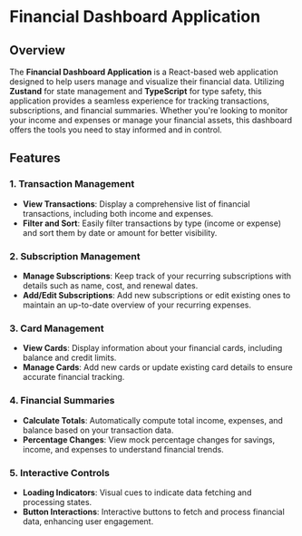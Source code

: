 # Financial Dashboard Application

## Overview

The **Financial Dashboard Application** is a React-based web application designed to help users manage and visualize their financial data. Utilizing **Zustand** for state management and **TypeScript** for type safety, this application provides a seamless experience for tracking transactions, subscriptions, and financial summaries. Whether you're looking to monitor your income and expenses or manage your financial assets, this dashboard offers the tools you need to stay informed and in control.

## Features

### 1. **Transaction Management**
- **View Transactions**: Display a comprehensive list of financial transactions, including both income and expenses.
- **Filter and Sort**: Easily filter transactions by type (income or expense) and sort them by date or amount for better visibility.

### 2. **Subscription Management**
- **Manage Subscriptions**: Keep track of your recurring subscriptions with details such as name, cost, and renewal dates.
- **Add/Edit Subscriptions**: Add new subscriptions or edit existing ones to maintain an up-to-date overview of your recurring expenses.

### 3. **Card Management**
- **View Cards**: Display information about your financial cards, including balance and credit limits.
- **Manage Cards**: Add new cards or update existing card details to ensure accurate financial tracking.

### 4. **Financial Summaries**
- **Calculate Totals**: Automatically compute total income, expenses, and balance based on your transaction data.
- **Percentage Changes**: View mock percentage changes for savings, income, and expenses to understand financial trends.

### 5. **Interactive Controls**
- **Loading Indicators**: Visual cues to indicate data fetching and processing states.
- **Button Interactions**: Interactive buttons to fetch and process financial data, enhancing user engagement.
